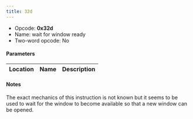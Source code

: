 ```yaml
---
title: 32d
---
```


- Opcode: **0x32d**
- Name: wait for window ready
- Two-word opcode: No

#### Parameters

| Location | Name | Description |
|:--------:|:----:|:-----------:|

#### Notes

The exact mechanics of this instruction is not known but it seems to be used to wait for the window to become available so that a new window can be opened.
